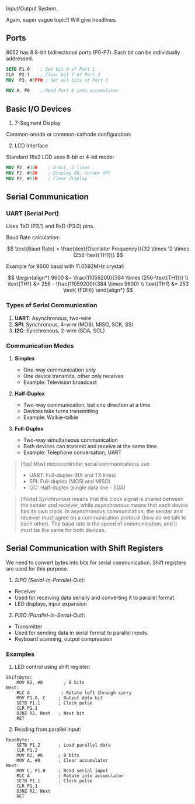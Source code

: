 Input/Output System.

Again, super vague topic!! Will give headlines.

## Ports

8052 has 8 8-bit bidirectional ports (P0-P7). Each bit can be individually addressed.

```NASM
SETB P1.0    ; Set bit 0 of Port 1
CLR  P2.7    ; Clear bit 7 of Port 2
MOV  P3, #0FFH ; Set all bits of Port 3

MOV A, P0    ; Read Port 0 into accumulator
```

## Basic I/O Devices

1. 7-Segment Display

Common-anode or common-cathode configuration:

2. LCD Interface

Standard 16x2 LCD uses 8-bit or 4-bit mode:

```NASM
MOV P2, #38H    ; 8-bit, 2 lines
MOV P2, #0CH    ; Display ON, cursor OFF
MOV P2, #01H    ; Clear display
```

## Serial Communication

### UART (Serial Port)

Uses TxD (P3.1) and RxD (P3.0) pins.

Baud Rate calculation:

$$
\text{Baud Rate} = \frac{\text{Oscillator Frequency}}{32 \times 12 \times (256-\text{TH1})}
$$

Example for 9600 baud with 11.0592MHz crystal:

$$
\begin{align*}
9600 &= \frac{11059200}{384 \times (256-\text{TH1})} \\
\text{TH1} &= 256 - \frac{11059200}{384 \times 9600} \\
\text{TH1} &= 253 \text{ (FDH)}
\end{align*}
$$

### Types of Serial Communication

1. **UART**: Asynchronous, two-wire
2. **SPI**: Synchronous, 4-wire (MOSI, MISO, SCK, SS)
3. **I2C**: Synchronous, 2-wire (SDA, SCL)

### Communication Modes

1. **Simplex**

   - One-way communication only
   - One device transmits, other only receives
   - Example: Television broadcast

2. **Half-Duplex**

   - Two-way communication, but one direction at a time
   - Devices take turns transmitting
   - Example: Walkie-talkie

3. **Full-Duplex**
   - Two-way simultaneous communication
   - Both devices can transmit and receive at the same time
   - Example: Telephone conversation, UART

> [!tip] Most microcontroller serial communications use:
>
> - UART: Full-duplex (RX and TX lines)
> - SPI: Full-duplex (MOSI and MISO)
> - I2C: Half-duplex (single data line - SDA)

> [!Note] _Synchronous_ means that the clock signal is shared between the sender and receiver, while _asynchronous_ means that each device has its own clock.
> In asynchronous communication, the sender and receiver must agree on a communication protocol (how do we talk to each other). The baud rate is the speed of communication, and it must be the same for both devices.

## Serial Communication with Shift Registers

We need to convert bytes into bits for serial communication. Shift registers are used for this purpose.

1. _SIPO (Serial-In-Parallel-Out)_:

- Receiver
- Used for receiving data serially and converting it to parallel format.
- LED displays, input expansion

2. _PISO (Parallel-In-Serial-Out)_:

- Transmitter
- Used for sending data in serial format to parallel inputs.
- Keyboard scanning, output compression

### Examples

1. LED control using shift register:

```assembly
ShiftByte:
    MOV R2, #8        ; 8 bits
Next:
    RLC A            ; Rotate left through carry
    MOV P1.0, C     ; Output data bit
    SETB P1.1       ; Clock pulse
    CLR P1.1
    DJNZ R2, Next   ; Next bit
    RET
```

2. Reading from parallel input:

```assembly
ReadByte:
    SETB P1.2       ; Load parallel data
    CLR P1.2
    MOV R2, #8      ; 8 bits
    MOV A, #0       ; Clear accumulator
Next:
    MOV C, P1.0     ; Read serial input
    RLC A           ; Rotate into accumulator
    SETB P1.1       ; Clock pulse
    CLR P1.1
    DJNZ R2, Next
    RET
```
